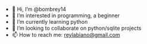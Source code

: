 - 👋 Hi, I’m @bombrey14
- 👀 I’m interested in programming, a beginner
- 🌱 I’m currently learning python
- 💞️ I’m looking to collaborate on python/sqlite projects
- 📫 How to reach me: reylabiano@gmail.com

<!---
bombrey14/bombrey14 is a ✨ special ✨ repository because its `README.md` (this file) appears on your GitHub profile.
You can click the Preview link to take a look at your changes.
--->
